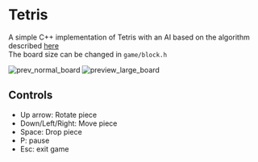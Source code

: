 # Tetris

A simple C++ implementation of Tetris with an AI based on the algorithm described [here](https://codemyroad.wordpress.com/2013/04/14/tetris-ai-the-near-perfect-player/)\
The board size can be changed in `game/block.h`

![prev_normal_board](https://user-images.githubusercontent.com/29070949/166808811-5cc5aa8e-3d37-4517-b26b-f0c9994be216.png)
![preview_large_board](https://user-images.githubusercontent.com/29070949/166808815-3e4db5e6-f45a-433f-a910-65466dba3e18.png)


## Controls
- Up arrow: Rotate piece
- Down/Left/Right: Move piece
- Space: Drop piece
- P: pause
- Esc: exit game

